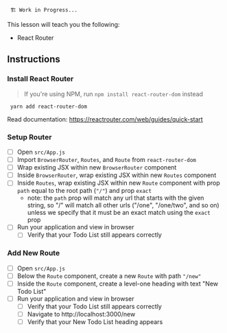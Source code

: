      🏗️ Work in Progress...

This lesson will teach you the following:
* React Router

## Instructions
### Install React Router
> If you're using NPM, run `npm install react-router-dom` instead

     yarn add react-router-dom 

Read documentation: https://reactrouter.com/web/guides/quick-start

### Setup Router
- [ ] Open `src/App.js`
- [ ] Import `BrowserRouter`, `Routes`, and `Route` from `react-router-dom`
- [ ] Wrap existing JSX within new `BrowserRouter` component
- [ ] Inside `BrowserRouter`, wrap existing JSX within new `Routes` component
- [ ] Inside `Routes`, wrap existing JSX within new `Route` component with prop `path` equal to the root path (`"/"`) and prop `exact`
     - note: the `path` prop will match any url that starts with the given string, so "/" will match all other urls ("/one", "/one/two", and so on) unless we specify that it must be an exact match using the `exact` prop
- [ ] Run your application and view in browser
     - [ ] Verify that your Todo List still appears correctly
### Add New Route
- [ ] Open `src/App.js`
- [ ] Below the `Route` component, create a new `Route` with path `"/new"`
- [ ] Inside the `Route` component, create a level-one heading with text "New Todo List"
- [ ] Run your application and view in browser
     - [ ] Verify that your Todo List still appears correctly
     - [ ] Navigate to http://localhost:3000/new
     - [ ] Verify that your New Todo List heading appears